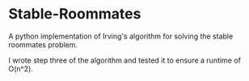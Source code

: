 # Stable-Roommates
A python implementation of Irving's algorithm for solving the stable roommates problem.

I wrote step three of the algorithm and tested it to ensure a runtime of O(n^2).
